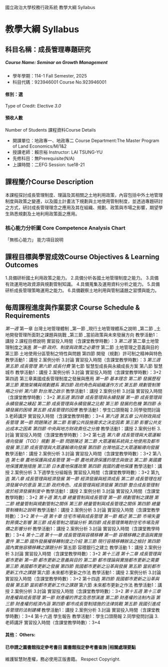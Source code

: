 國立政治大學校務行政系統 教學大綱 Syllabus
# 教學大綱 Syllabus
##  科目名稱：成長管理專題研究 
#####  Course Name: Seminar on Growth Management
  * 學年學期：114-1 Fall Semester, 2025 
  * 科目代碼：923946001 Course No.923946001
#### 修別：選
Type of Credit: Elective 
_3.0_
#### 預收人數
Number of Students
課程資料Course Details
  * 開課單位：地政專一、地政專二 Course Department:The Master Program of Land Economics/M/1&2 
  * 授課老師：賴宗裕 Instructor: LAI TSUNG-YU 
  * 先修科目：無Prerequisite(N/A)
  * 上課時間：二EFG Session: tue18-21
##  課程簡介Course Description
本課程探討成長管理制度、理論及其相關之土地利用政策，內容包括中外土地管理制度與政策之變遷，以及國土計畫法下規劃與土地使用管制制度，並透過專題研討之方式，研討成長管理理念之應用及其在組織、規劃、政策與市場之影響，期望學生熟悉規劃及土地利用政策面之應用。
###  核心能力分析圖 Core Competence Analysis Chart
「無核心能力」 
能力項目說明
##  課程目標與學習成效Course Objectives & Learning Outcomes 
1.具備研析國土利用政策之能力。
2.具備分析各國土地管理制度之能力。
3.具備有效運用地政資源與規劃管制知識。
4.具備蒐集及運用資料分析之能力。
5.具備研析成長管理策略運用之能力。
6.具備觀察土地利用與管制議題之習慣與能力。
##  每周課程進度與作業要求 Course Schedule & Requirements
_第一週_
第一章 台灣土地管理體制
_第一節 _現行土地管理體系之說明
_第二節 _土地開發管理所面對之課題與挑戰
_第三節 _當前政策與未來發展方向
教學活動1：講授 2.課程目標說明
實習投入時間（含課堂教學時數）：3
_第二週_
第二章土地管理制度之演進
_第一節 政府、制度與政策之必要性_
第二節 土地管理之意義與目的
第三節 土地使用分區管制之特性與問題
第四節 開發（規劃）許可制之精神與特色
教學活動1：講授 2.案例分析 3.討論
實習投入時間（含課堂教學時數）：3
_第三週_
_第五節 成長管理_
_第六節 成長付費_
第七節 智慧型成長與永續成長方案
第八節 智慧城市
教學活動1：講授 2.案例分析 3.討論
實習投入時間（含課堂教學時數）：3+2
第四週
第三章美國成長管理制度之發展與應用
_第一節 基本理念_
_第二節 發展歷程_
_第三節 實施架構與規劃體系_
_第四節 政府角色與組織運作方式_
_第五節 規劃管制策略之分析_
_第六節 對台灣之啟示_
教學活動1：講授 2.案例分析 3.討論
實習投入時間（含課堂教學時數）：3+2
_第五週_
_第四章 成長管理與永續發展_
_第一節 成長管理與永續發展之緣起_
_第二節 成長管理與永續發展之比較_
_第三節 發展的危機_
_第四節 永續發展的困境_
_第五節 成長管理的因應_
教學活動1：學生口頭簡報 2.同學發問討論 3.老師講評
實習投入時間（含課堂教學時數）：3+4
_第六週_
_第五章 公共財政與成長管理_
_第一節 問題陳述_
_第二節 影響公共設施需求之決定因素_
_第三節 影響公共支出成本之因素_
_第四節 中央與地方財政責任之分擔_
教學活動1：講授 2.案例分析 3.討論
實習投入時間（含課堂教學時數）：3+2
第七週
_第六章 成長管理與大眾運輸導向發展（TOD）規劃_
_第一節 問題陳述_
_第二節 大眾運輸系統與土地使用及都市發展_
_第三節 成長管理與大眾運輸導向發展_
_第四節 台灣地區之大眾運輸導向發展_
教學活動1：講授 2.案例分析 3.討論
實習投入時間（含課堂教學時數）：3+2
第八週
_第七章 農地保護與成長管理_
_第一節 農地資源保護的理念與做法_
_第二節 美國農地保護實施措施_
_第三節 日本農地保護政策_
_第四節 我國的農地保護_
教學活動1：講授 2.案例分析 3.下週學生分組報告
實習投入時間（含課堂教學時數）：3+2
第九週
_第八章 成長管理與經濟發展_
_第一節 經濟發展與經濟成長_
_第二節 成長管理在經濟發展中的意涵_
_第三節 政府角色、成長管理與經濟發展_
_第四節 整合成長管理制度於經濟發展制度中_
教學活動1：講授 2.案例分析 3.討論
實習投入時間（含課堂教學時數）：3+2
_第十週_
_第九章 總量管制與成長管理_
_第一節 規劃管制之課題_
_第二節 總量管制與規劃管制之關係_
_第三節 總量管制與成長管理之關係_
_第四節 總量管制機制之說明_
教學活動1：講授 2.案例分析 3.討論
實習投入時間（含課堂教學時數）：3+2
_第十一週_
_第十章 住宅市場與成長管理_
_第一節 概述_
_第二節 市場失靈對房價之影響_
_第三節 成長管制之理論分析_
_第四節 成長管理策略對住宅市場及房價之影響分析_
教學活動1：講授 2.案例分析 3.討論
實習投入時間（含課堂教學時數）：3+4
_第十二週_
_第十一章 成長管理與容積移轉_
_第一節 容積移轉之意涵與實施要件_
_第二節 國外發展權移轉制度之介紹_
_第三節 現行容積移轉辦法之檢討_
_第四節 國內實施容積移轉之課題分析_
第五節 容積銀行之建立
教學活動
1：講授 2.案例分析 3.討論
實習投入時間（含課堂教學時數）：3+2
_第十三週_
_第十二章 成長管理與都市更新_
_第一節 都市更新之意義與目的_
_第二節 都市理論與實施都市更新之需要_
_第三節 美國都市更新之發展_
_第四節 我國都市更新之沿革與發展_
_第五節 當前都市更新工作之課題_
第六節 未來都市更新之作法
教學活動1：講授 2.案例分析 3.討論
實習投入時間（含課堂教學時數）：3+2
第十四週
_第四節 我國都市更新之沿革與發展_
_第五節 當前都市更新工作之課題_
第六節 未來都市更新之作法
教學活動1：講授 2.案例分析 3.討論
實習投入時間（含課堂教學時數）：3+2
_第十五週_
_第十三章 財產權與成長管理_
_第一節 財產權的界定及思想演進_
_第二節 財產權的法制內涵_
_第三節 財產權的經濟內涵_
_第四節 都市成長管制措施的法律挑戰_
_第五節 我國引進成長管理的法制建構_
教學活動1：講授 2.案例分析 3.討論
實習投入時間（含課堂教學時數）：3+4
第十六週
學生報告
教學活動1：學生口頭簡報 2.同學發問討論 3.老師講評
實習投入時間（含課堂教學時數）：3+4
####  其他： Others:
####  已申請之圖書館指定參考書目  圖書館指定參考書查詢 |相關處理要點
維護智慧財產權，務必使用正版書籍。 Respect Copyright.